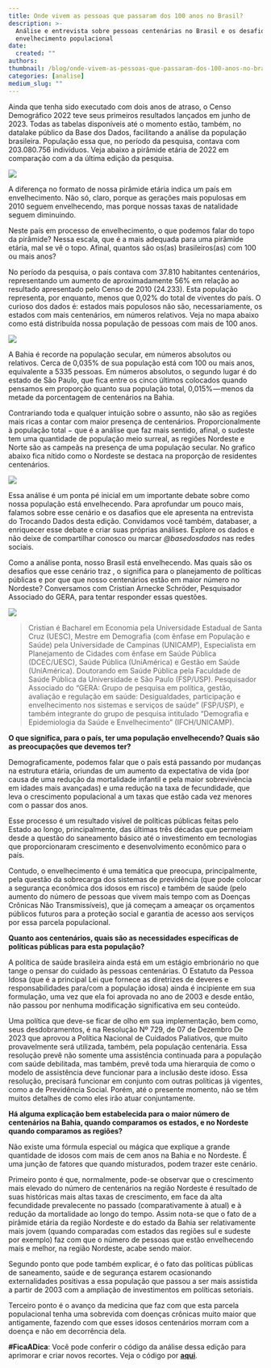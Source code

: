 ```yaml
---
title: Onde vivem as pessoas que passaram dos 100 anos no Brasil?
description: >-
  Análise e entrevista sobre pessoas centenárias no Brasil e os desafios do
  envelhecimento populacional
date:
  created: ""
authors:
thumbnail: /blog/onde-vivem-as-pessoas-que-passaram-dos-100-anos-no-brasil/image_0.png
categories: [analise]
medium_slug: ""
---
```


Ainda que tenha sido executado com dois anos de atraso, o Censo Demográfico 2022 teve seus primeiros resultados lançados em junho de 2023. Todas as tabelas disponíveis até o momento estão, também, no datalake público da Base dos Dados, facilitando a análise da população brasileira. População essa que, no período da pesquisa, contava com 203.080.756 indivíduos. Veja abaixo a pirâmide etária de 2022 em comparação com a da última edição da pesquisa.

<Image src="/blog/onde-vivem-as-pessoas-que-passaram-dos-100-anos-no-brasil/image_0.png"/>

A diferença no formato de nossa pirâmide etária indica um país em envelhecimento. Não só, claro, porque as gerações mais populosas em 2010 seguem envelhecendo, mas porque nossas taxas de natalidade seguem diminuindo.

Neste país em processo de envelhecimento, o que podemos falar do topo da pirâmide? Nessa escala, que é a mais adequada para uma pirâmide etária, mal se vê o topo. Afinal, quantos são os(as) brasileiros(as) com 100 ou mais anos?

No período da pesquisa, o país contava com 37.810 habitantes centenários, representando um aumento de aproximadamente 56% em relação ao resultado apresentado pelo Censo de 2010 (24.233). Esta população representa, por enquanto, menos que 0,02% do total de viventes do país. O curioso dos dados é: estados mais populosos não são, necessariamente, os estados com mais centenários, em números relativos. Veja no mapa abaixo como está distribuída nossa população de pessoas com mais de 100 anos.

<Image src="/blog/onde-vivem-as-pessoas-que-passaram-dos-100-anos-no-brasil/image_1.png"/>

A Bahia é recorde na população secular, em números absolutos ou relativos. Cerca de 0,035% de sua população está com 100 ou mais anos, equivalente a 5335 pessoas. Em números absolutos, o segundo lugar é do estado de São Paulo, que fica entre os cinco últimos colocados quando pensamos em proporção quanto sua população total, 0,015% — menos da metade da porcentagem de centenários na Bahia.

Contrariando toda e qualquer intuição sobre o assunto, não são as regiões mais ricas a contar com maior presença de centenários. Proporcionalmente à população total − que é a análise que faz mais sentido, afinal, o sudeste tem uma quantidade de população meio surreal, as regiões Nordeste e Norte são as campeãs na presença de uma população secular. No grafico abaixo fica nítido como o Nordeste se destaca na proporção de residentes centenários.

<Image src="/blog/onde-vivem-as-pessoas-que-passaram-dos-100-anos-no-brasil/image_2.png"/>

Essa análise é um ponta pé inicial em um importante debate sobre como nossa população está envelhecendo. Para aprofundar um pouco mais, falamos sobre esse cenário e os dasafios que ele apresenta na entrevista do Trocando Dados desta edição. Convidamos você também, databaser, a enriquecer esse debate e criar suas próprias análises. Explore os dados e não deixe de compartilhar conosco ou marcar _@basedosdados_ nas redes sociais.

Como a análise ponta, nosso Brasil está envelhecendo. Mas quais são os desafios que esse cenário traz , o significa para o planejamento de políticas públicas e por que que nosso centenários estão em maior número no Nordeste? Conversamos com Cristian Arnecke Schröder, Pesquisador Associado do GERA, para tentar responder essas questões.

<Image src="/blog/onde-vivem-as-pessoas-que-passaram-dos-100-anos-no-brasil/image_3.png"/>

> Cristian é Bacharel em Economia pela Universidade Estadual de Santa Cruz (UESC), Mestre em Demografia (com ênfase em População e Saúde) pela Universidade de Campinas (UNICAMP), Especialista em Planejamento de Cidades com ênfase em Saúde Pública (DCEC/UESC), Saúde Pública (UniAmérica) e Gestão em Saúde (UniAmérica). Doutorando em Saúde Pública pela Faculdade de Saúde Pública da Universidade e São Paulo (FSP/USP). Pesquisador Associado do “GERA: Grupo de pesquisa em política, gestão, avaliação e regulação em saúde: Desigualdades, participação e envelhecimento nos sistemas e serviços de saúde” (FSP/USP), e também integrante do grupo de pesquisa intitulado “Demografia e Epidemiologia da Saúde e Envelhecimento” (IFCH/UNICAMP).

**O que significa, para o país, ter uma população envelhecendo? Quais são as preocupações que devemos ter?**

Demograficamente, podemos falar que o país está passando por mudanças na estrutura etária, oriundas de um aumento da expectativa de vida (por causa de uma redução da mortalidade infantil e pela maior sobrevivência em idades mais avançadas) e uma redução na taxa de fecundidade, que leva o crescimento populacional a um taxas que estão cada vez menores com o passar dos anos.

Esse processo é um resultado visível de políticas públicas feitas pelo Estado ao longo, principalmente, das últimas três décadas que permeiam desde a questão do saneamento básico até o investimento em tecnologias que proporcionaram crescimento e desenvolvimento econômico para o país.

Contudo, o envelhecimento é uma temática que preocupa, principalmente, pela questão da sobrecarga dos sistemas de previdência (que pode colocar a segurança econômica dos idosos em risco) e também de saúde (pelo aumento do número de pessoas que vivem mais tempo com as Doenças Crônicas Não Transmissíveis), que já começam a ameaçar os orçamentos públicos futuros para a proteção social e garantia de acesso aos serviços por essa parcela populacional.

**Quanto aos centenários, quais são as necessidades específicas de políticas públicas para esta população?**

A política de saúde brasileira ainda está em um estágio embrionário no que tange o pensar do cuidado às pessoas centenárias. O Estatuto da Pessoa Idosa (que é a principal Lei que fornece as diretrizes de deveres e responsabilidades para/com a população idosa) ainda é incipiente em sua formulação, uma vez que ela foi aprovada no ano de 2003 e desde então, não passou por nenhuma modificação significativa em seu conteúdo.

Uma política que deve-se ficar de olho em sua implementação, bem como, seus desdobramentos, é na Resolução Nº 729, de 07 de Dezembro De 2023 que aprovou a Política Nacional de Cuidados Paliativos, que muito provavelmente será utilizada, também, pela população centenária. Essa resolução prevê não somente uma assistência continuada para a população com saúde debilitada, mas também, prevê toda uma hierarquia de como o modelo de assistência deve funcionar para a inclusão deste idoso. Essa resolução, precisará funcionar em conjunto com outras políticas já vigentes, como a de Previdência Social. Porém, até o presente momento, não se têm muitos detalhes de como eles irão atuar conjuntamente.

**Há alguma explicação bem estabelecida para o maior número de centenários na Bahia, quando comparamos os estados, e no Nordeste quando comparamos as regiões?**

Não existe uma fórmula especial ou mágica que explique a grande quantidade de idosos com mais de cem anos na Bahia e no Nordeste. É uma junção de fatores que quando misturados, podem trazer este cenário.

Primeiro ponto é que, normalmente, pode-se observar que o crescimento mais elevado do número de centenários na região Nordeste é resultado de suas históricas mais altas taxas de crescimento, em face da alta fecundidade prevalecente no passado (comparativamente à atual) e à redução da mortalidade ao longo do tempo. Assim nota-se que o fato de a pirâmide etária da região Nordeste e do estado da Bahia ser relativamente mais jovem (quando comparadas com estados das regiões sul e sudeste por exemplo) faz com que o número de pessoas que estão envelhecendo mais e melhor, na região Nordeste, acabe sendo maior.

Segundo ponto que pode também explicar, é o fato das políticas públicas de saneamento, saúde e de segurança estarem ocasionando externalidades positivas a essa população que passou a ser mais assistida a partir de 2003 com a ampliação de investimentos em políticas setoriais.

Terceiro ponto é o avanço da medicina que faz com que esta parcela populacional tenha uma sobrevida com doenças crônicas muito maior que antigamente, fazendo com que esses idosos centenários morram com a doença e não em decorrência dela.

**#FicaADica**: Você pode conferir o código da análise dessa edição para aprimorar e criar novos recortes. Veja o código por [**aqui**](https://github.com/basedosdados/analises/blob/cc9f1cc092b5a07f247a3aae038d21dd9b4a135a/redes_sociais/br_ibge_censo_2022_centenarios.ipynb).
